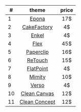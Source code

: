 | # | theme | price |
|---|:----:|:----:|
| 1 | [Epona](http://wrapbootstrap.com/preview/WB0464P7N) | 17$ |
| 2 | [CakeFactory](http://wrapbootstrap.com/preview/WB0T49865) | 4$ |
| 3 | [Enkel](http://wrapbootstrap.com/preview/WB08396J2) | 4$ |
| 4 | [Flex](http://wrapbootstrap.com/preview/WB0C80G42) | 45$ |
| 5 | [Paperclip](http://wrapbootstrap.com/preview/WB0405737) | 16$ |
| 6 | [ReTouch](http://wrapbootstrap.com/preview/WB0RHX9F4) | 15$ |
| 7 | [FlatPoint](http://wrapbootstrap.com/preview/WB0685K63) | 4$ |
| 8 | [Mimity](http://wrapbootstrap.com/preview/WB094DPGC) | 10$ |
| 9 | [Verso](http://wrapbootstrap.com/preview/WB0B654KL) | 4$ |
| 10 | [Clean Canvas](http://wrapbootstrap.com/preview/WB02634G3) | 12$ |
| 11 | [Clean Concept](http://wrapbootstrap.com/preview/WB0R48JC2) | 12$ |